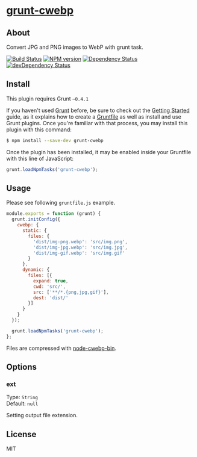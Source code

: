 # [grunt-cwebp](https://www.npmjs.org/package/grunt-cwebp)

## About

Convert JPG and PNG images to WebP with grunt task.

[![Build Status](https://travis-ci.org/1000ch/grunt-cwebp.svg?branch=master)](https://travis-ci.org/1000ch/grunt-cwebp)
[![NPM version](https://badge.fury.io/js/grunt-cwebp.svg)](http://badge.fury.io/js/grunt-cwebp)
[![Dependency Status](https://david-dm.org/1000ch/grunt-cwebp.svg)](https://david-dm.org/1000ch/grunt-cwebp)
[![devDependency Status](https://david-dm.org/1000ch/grunt-cwebp/dev-status.svg)](https://david-dm.org/1000ch/grunt-cwebp#info=devDependencies)

## Install

This plugin requires Grunt `~0.4.1`

If you haven't used [Grunt](http://gruntjs.com/) before, be sure to check out the [Getting Started](http://gruntjs.com/getting-started) guide, as it explains how to create a [Gruntfile](http://gruntjs.com/sample-gruntfile) as well as install and use Grunt plugins. Once you're familiar with that process, you may install this plugin with this command:

```sh
$ npm install --save-dev grunt-cwebp
```

Once the plugin has been installed, it may be enabled inside your Gruntfile with this line of JavaScript:

```js
grunt.loadNpmTasks('grunt-cwebp');
```

## Usage

Please see following `gruntfile.js` example.

```js
module.exports = function (grunt) {
  grunt.initConfig({
    cwebp: {
      static: {
        files: { 
          'dist/img-png.webp': 'src/img.png',
          'dist/img-jpg.webp': 'src/img.jpg',
          'dist/img-gif.webp': 'src/img.gif'
        }
      },
      dynamic: {
        files: [{
          expand: true,
          cwd: 'src/', 
          src: ['**/*.{png,jpg,gif}'],
          dest: 'dist/'
        }]
      }
    }
  });

  grunt.loadNpmTasks('grunt-cwebp');
};
```

Files are compressed with [node-cwebp-bin](https://github.com/1000ch/node-cwebp-bin).

## Options

### ext

Type: `String`  
Default: `null`

Setting output file extension.

## License

MIT
